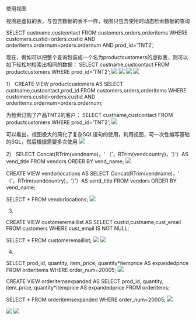 使用视图


视图是虚拟的表，与包含数据的表不一样，视图只包含使用时动态检索数据的查询

SELECT custname,custcontact
FROM customers,orders,orderitems
WHERE customers.custid=orders.custid
     AND orderitems.ordernum=orders.ordernum
     AND prod_id=’TNT2’;

现在，假如可以把整个查询包装成一个名为productcustomers的虚拟表，则可以如下轻松地检索出相同的数据：
SELECT custname,custcontact
FROM productcustomers
WHERE prod_id=’TNT2’;
![](https://tva1.sinaimg.cn/large/008eGmZEly1gorwsap1tbj30bt01pt9d.jpg)
![](https://tva1.sinaimg.cn/large/008eGmZEly1gorwslo79tj30bt0dy44n.jpg)
![](https://tva1.sinaimg.cn/large/008eGmZEly1gorwssjvutj30bt08gwha.jpg)
![](https://tva1.sinaimg.cn/large/008eGmZEly1gorwszim7yj30bt05iwgf.jpg)



1）
CREATE VIEW productcustomers AS
SELECT custname,custcontact,prod_id
FROM customers,orders,orderitems
WHERE customers.custid=orders.custid
   AND orderitems.ordernum=orders.ordernum;

为检索订购了产品TNT2的客户：
SELECT custname,custcontact
FROM productcustomers
WHERE prod_id=’TNT2’;
![](https://tva1.sinaimg.cn/large/008eGmZEly1gorwt8av55j304u01tdg1.jpg)

可以看出，视图极大的简化了复杂SQL语句的使用，利用视图，可一次性编写基础的SQL，然后根据需要多次使用
![](https://tva1.sinaimg.cn/large/008eGmZEly1gorwtgi1k8j30b7033wgk.jpg)

2）
SELECT Concat(RTrim(vendname)，‘ （’，RTrim(vendcountry)，‘）’）AS vend_title
FROM vendors
ORDER BY vend_name;
![](https://tva1.sinaimg.cn/large/008eGmZEly1gorwtp24azj303z03at93.jpg)

CREATE VIEW vendorlocations AS
SELECT Concat(RTrim(vendname)，‘ （’，RTrim(vendcountry)，‘）’）AS vend_title
FROM vendors
ORDER BY vend_name;

SELECT *
FROM vendorlocations;
![](https://tva1.sinaimg.cn/large/008eGmZEly1gorwtxskgrj303z03aq3b.jpg)

3)
CREATE VIEW customeremaillist AS
SELECT custid,custname,cust_email
FROM customers
WHERE cust_email IS NOT NULL;

SELECT *
FROM customeremaillist;
![](https://tva1.sinaimg.cn/large/008eGmZEly1gorwu5zx20j307e0280t8.jpg)
![](https://tva1.sinaimg.cn/large/008eGmZEly1gorwufd723j30b401xgmw.jpg)

4)
SELECT prod_id,
              quantity,
              item_price,
              quantity*itemprice AS expandedprice
FROM orderitems
WHERE order_num=20005;
![](https://tva1.sinaimg.cn/large/008eGmZEly1gorwumtgq4j307r02i3yz.jpg)

CREATE VIEW orderitemsexpanded AS
SELECT prod_id,
              quantity,
              item_price,
              quantity*itemprice AS expandedprice
FROM orderitems;

SELECT *
FROM orderitemsexpanded
WHERE order_num=20005;
![](https://tva1.sinaimg.cn/large/008eGmZEly1gorwuxuy21j309i02kjs1.jpg)

![](https://tva1.sinaimg.cn/large/008eGmZEly1gorwv6q1svj30bu08twhc.jpg)
![](https://tva1.sinaimg.cn/large/008eGmZEly1gorwvecw9wj30bu070juj.jpg)

